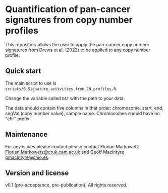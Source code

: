 # Quantification of pan-cancer signatures from copy number profiles

This repository allows the user to apply the pan-cancer copy number signatures from Drews et al. (2022) to be applied to any copy number profile.

## Quick start

The main script to use is `scripts/0_Signature_activities_from_CN_profiles.R`.

Change the variable called `DAT` with the path to your data.

The data should contain five columns in that order: chromosome, start, end, segVal (copy number value), sample name. Chromosomes should have no "chr" prefix.

## Maintenance
For any issues please contact please contact Florian Markowetz Florian.Markowetz@cruk.cam.ac.uk and Geoff Macintyre gmacintyre@cnio.es.

## Version and license

v0.1 (pre-acceptance, pre-publication); All rights reserved.

